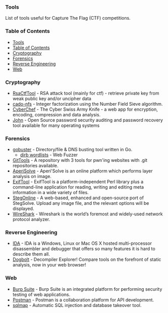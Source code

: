 ### Tools

List of tools useful for Capture The Flag (CTF) competitions.

### Table of Contents

- [Tools](#tools)
- [Table of Contents](#table-of-contents)
- [Cryptography](#cryptography)
- [Forensics](#forensics)
- [Reverse Engineering](#reverse-engineering)
- [Web](#web)

### Cryptography

- [RsaCtfTool](https://github.com/RsaCtfTool/RsaCtfTool) - RSA attack tool (mainly for ctf) - retrieve private key from weak public key and/or uncipher data
- [cado-nfs](https://gitlab.inria.fr/cado-nfs/cado-nfs) - Integer factorization using the Number Field Sieve algorithm.
- [CyberChef](https://gchq.github.io/CyberChef/) - The Cyber Swiss Army Knife - a web app for encryption, encoding, compression and data analysis.
- [John](https://www.openwall.com/john/) - Open Source password security auditing and password recovery tool available for many operating systems

### Forensics

- [gobuster](https://github.com/OJ/gobuster) - Directory/file & DNS busting tool written in Go.
  - [dirb wordlists](https://github.com/v0re/dirb/tree/master/wordlists) - Web Fuzzer
- [GitTools](https://github.com/internetwache/GitTools) - A repository with 3 tools for pwn'ing websites with .git repositories available.
- [AperiSolve](https://www.aperisolve.com/) - Aperi'Solve is an online platform which performs layer analysis on image.
- [ExifTool](https://exiftool.org/) - ExifTool is a platform-independent Perl library plus a command-line application for reading, writing and editing meta information in a wide variety of files.
- [StegOnline](https://georgeom.net/StegOnline/checklist) - A web-based, enhanced and open-source port of StegSolve. Upload any image file, and the relevant options will be displayed.
- [WireShark](https://www.wireshark.org/) - Wireshark is the world’s foremost and widely-used network protocol analyzer.

### Reverse Engineering

- [IDA](https://hex-rays.com/ida-free/) - IDA is a Windows, Linux or Mac OS X hosted multi-processor disassembler and debugger that offers so many features it is hard to describe them all.
- [Dogbolt](https://dogbolt.org/) - Decompiler Explorer! Compare tools on the forefront of static analysis, now in your web browser!

### Web

- [Burp Suite](https://portswigger.net/burp) - Burp Suite is an integrated platform for performing security testing of web applications.
- [Postman](https://www.postman.com/) - Postman is a collaboration platform for API development.
- [sqlmap](https://github.com/sqlmapproject/sqlmap) - Automatic SQL injection and database takeover tool.